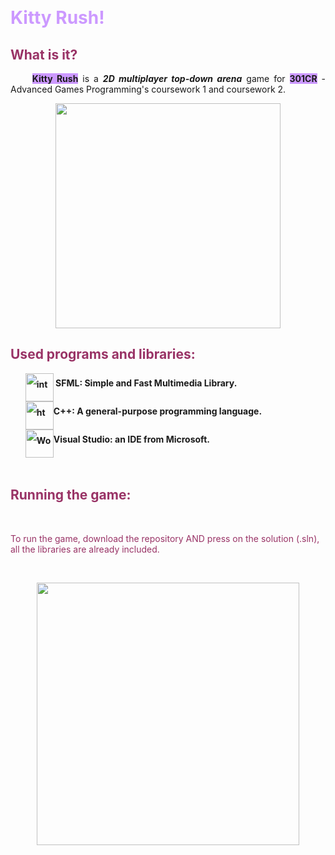 <p>&nbsp;</p>
<!-- #######  YAY, I AM THE SOURCE EDITOR! #########-->
<h1 style="color: #5e9ca0;"><span style="color: #cc99ff;">Kitty Rush!</span></h1>
<h2 style="color: #2e6c80;"><span style="color: #993366;">What is it?</span></h2>
<p style="text-align: justify;">&nbsp; &nbsp; &nbsp;<span style="background-color: #cc99ff;"><strong>Kitty Rush</strong></span> is a <em><strong>2D multiplayer top-down arena</strong></em> game for <strong><span style="background-color: #cc99ff;">301CR</span></strong> - Advanced Games Programming's coursework 1 and coursework 2.</p>
<p><img style="display: block; margin-left: auto; margin-right: auto;" src="https://33.media.tumblr.com/f02aed641beb7a5059d57484c7f80f8c/tumblr_nlmmguXypN1tv87ujo1_400.gif" alt="" width="360" height="360" /></p>
<h2 style="color: #2e6c80;"><span style="color: #993366;">Used programs and libraries:</span></h2>
<ol style="list-style: none; font-size: 14px; line-height: 32px; font-weight: bold;">
<li style="clear: both;"><img style="float: left;" src="https://www.sfml-dev.org/download/goodies/sfml-icon-big.png" alt="interactive connection" width="45" />&nbsp;SFML:&nbsp;Simple and Fast Multimedia Library.</li>
<li style="clear: both;"><img style="float: left;" src="https://img.icons8.com/color/1600/c-plus-plus-logo.png" alt="html cleaner" width="45" /> C++: A&nbsp;general-purpose programming language.</li>
<li style="clear: both;"><img style="float: left;" src="https://img.icons8.com/color/1600/visual-studio.png" alt="Word to html" width="45" />Visual Studio: an IDE from Microsoft.</li>
</ol>
<p>&nbsp; &nbsp; &nbsp; &nbsp; &nbsp; &nbsp;&nbsp;</p>
<h2 style="color: #2e6c80;"><span style="color: #993366;">Running the game:</span></h2>
<p>&nbsp;</p>
<p><span style="color: #993366;">To run the game, download the repository AND press on the solution (.sln), all the libraries are already included.</span></p>
<p>&nbsp;</p>
<p><span style="color: #993366;"><img style="display: block; margin-left: auto; margin-right: auto;" src=" https://data.whicdn.com/images/36966430/original.gif" alt="" width="420" height="420" /></span></p>
<p>&nbsp;</p>

